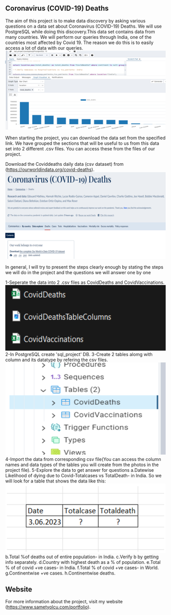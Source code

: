 
## Coronavirus (COVID-19) Deaths

The aim of this project is to make data discovery by asking various questions on a data set about Coronavirus (COVID-19) Deaths. We will use PostgreSQL while doing this discovery.This data set contains data from many countries. We will perform our queries through India, one of the countries most affected by Covid 19. The reason we do this is to easily access a lot of data with our queries.
![Resim Açıklaması](covid3.png)

When starting the project, you can download the data set from the specified link. We have grouped the sections that will be useful to us from this data set into 2 different .csv files. You can access these from the files of our project.

Download the Coviddeaths daily data (csv dataset) from (https://ourworldindata.org/covid-deaths).
![Resim Açıklaması](covid4.png)

In general, I will try to present the steps clearly enough by stating the steps we will do in the project and the questions we will answer one by one

1-Seperate the data into 2 .csv files as CovidDeaths and CovidVaccinations.
![Resim Açıklaması](covid5.png)
2-In PostgreSQL create 'sql_project' DB.
3-Create 2 tables alomg with column and its datatype by refering the csv files.
 ![Resim Açıklaması](covid1.png)
4-Import the data from corresponding csv file(You can access the column names and data types of the tables you will create from the photos in the project file).
5-Explore the data to get answer for questions
    a.Datewise Likelihood of dying due to Covid-Totalcases vs TotalDeath- in India.
    So we will look for a table that shows the data like this:
![Resim Açıklaması](covid.png)
    b.Total %of deaths out of entire population- in India.
    c.Verify b by getting info separately.
    d.Country with highest death as a % of population.
    e.Total % of of covid +ve cases- in India.
    f.Total % of covid +ve cases- in World.
    g.Continentwise +ve cases.
    h.Continentwise deaths.




## Website

For more information about the project, visit my website (https://www.sametyolcu.com/portfolio).
